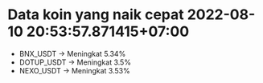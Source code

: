 # Data koin yang naik cepat 2022-08-10 20:53:57.871415+07:00

* BNX_USDT -> Meningkat 5.34%
* DOTUP_USDT -> Meningkat 3.5%
* NEXO_USDT -> Meningkat 3.53%
